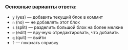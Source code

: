 ### **Основные варианты ответа:**
- `y` (yes) — добавить текущий блок в коммит
- `n` (no) — не добавлять этот блок
- `s` (split) — разделить большой блок на более мелкие
- `e` (edit) — вручную отредактировать, что добавить
- `q` (quit) — выйти
- `?` — показать справку

